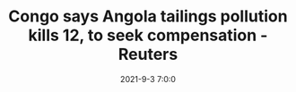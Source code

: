 ---
"title": "Congo says Angola tailings pollution kills 12, to seek compensation - Reuters"
"date": "2021-9-3 7:0:0"
"feed_name": "GOOGLENEWSMINING"
"feed_website": "https://news.google.com/search?q=mining%2Bincident&hl=en-US&gl=US&ceid=US:en"
"feed_rss": "https://news.google.com/rss/search?q=mining%2Bincident&hl=en-US&gl=US&ceid=US:en"
"link": "https://www.reuters.com/world/africa/congo-says-12-dead-4400-sick-following-angola-mine-tailings-leak-2021-09-02/"
"file": "_posts/2021-1-1-999929014c4552c81dc865b4edb852e2e22c6f6b.md"
"accident": "0"
"drilling": "0"
"dead": "0"
"injured": "0"
---